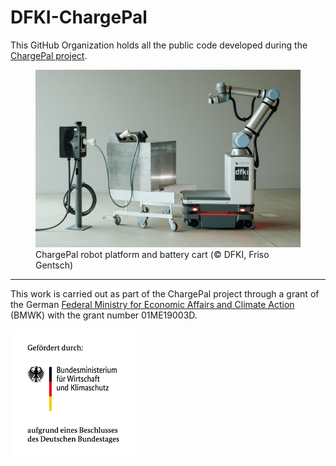 # DFKI-ChargePal

This GitHub Organization holds all the public code developed during the [ChargePal project](https://www.dfki.de/en/web/research/projects-and-publications/project/chargepal).

<figure>
    <img src="ChargePal_step4_crop.jpg" alt="funding note"/>
    <figcaption>ChargePal robot platform and battery cart (© DFKI, Friso Gentsch)</figcaption>
</figure>

---

This work is carried out as part of the ChargePal project through a grant of the German [Federal Ministry for Economic Affairs and Climate Action](https://www.bmwk.de/Navigation/EN/Home/home.html) (BMWK) with the grant number 01ME19003D.

<img src="BMWK.png" alt="funding note" width="200"/>
